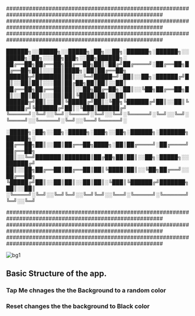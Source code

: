 ########################################################################################################
########################################################################################################
########################################################################################################

██████╗░░█████╗░░█████╗░██╗░░██╗░██████╗░██████╗░░█████╗░██╗░░░██╗███╗░░██╗██████╗░
██╔══██╗██╔══██╗██╔══██╗██║░██╔╝██╔════╝░██╔══██╗██╔══██╗██║░░░██║████╗░██║██╔══██╗
██████╦╝███████║██║░░╚═╝█████═╝░██║░░██╗░██████╔╝██║░░██║██║░░░██║██╔██╗██║██║░░██║
██╔══██╗██╔══██║██║░░██╗██╔═██╗░██║░░╚██╗██╔══██╗██║░░██║██║░░░██║██║╚████║██║░░██║
██████╦╝██║░░██║╚█████╔╝██║░╚██╗╚██████╔╝██║░░██║╚█████╔╝╚██████╔╝██║░╚███║██████╔╝
╚═════╝░╚═╝░░╚═╝░╚════╝░╚═╝░░╚═╝░╚═════╝░╚═╝░░╚═╝░╚════╝░░╚═════╝░╚═╝░░╚══╝╚═════╝░

░█████╗░██╗░░██╗░█████╗░███╗░░██╗░██████╗░███████╗██████╗░
██╔══██╗██║░░██║██╔══██╗████╗░██║██╔════╝░██╔════╝██╔══██╗
██║░░╚═╝███████║███████║██╔██╗██║██║░░██╗░█████╗░░██████╔╝
██║░░██╗██╔══██║██╔══██║██║╚████║██║░░╚██╗██╔══╝░░██╔══██╗
╚█████╔╝██║░░██║██║░░██║██║░╚███║╚██████╔╝███████╗██║░░██║
░╚════╝░╚═╝░░╚═╝╚═╝░░╚═╝╚═╝░░╚══╝░╚═════╝░╚══════╝╚═╝░░╚═╝

########################################################################################################
########################################################################################################
########################################################################################################

![bg1](https://user-images.githubusercontent.com/41261203/145233210-76cdbcaa-ed69-48a8-8071-0eb23f398e1c.jpg)

## Basic Structure of the app.
### Tap Me chnages the the Background to a random color
### Reset changes the the background to Black color


